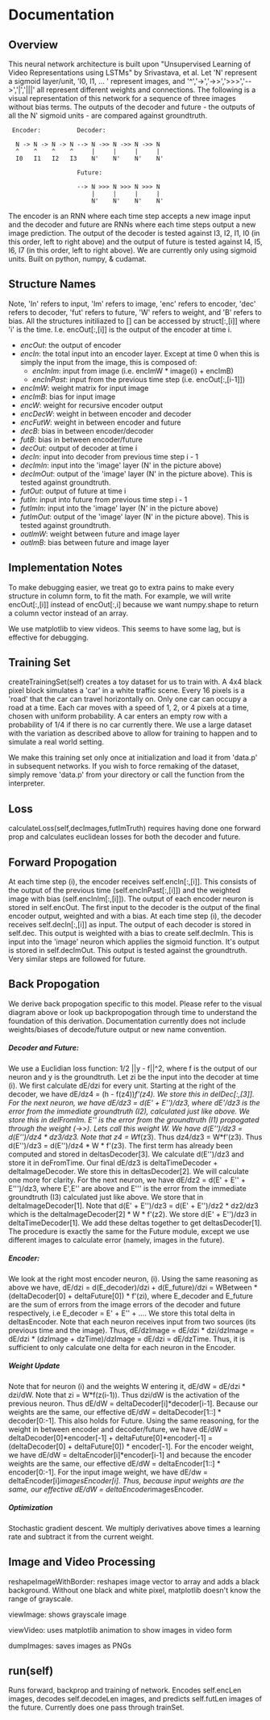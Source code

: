 # Documentation

## Overview

This neural network architecture is built upon "Unsupervised Learning of Video Representations using LSTMs" by Srivastava, et al. Let 'N' represent a sigmoid layer/unit, 'I0, I1, ... ' represent images, and '^','->','->>','>>>','-->','|','|||' all represent different weights and connections. The following is a visual representation of this network for a sequence of three images without bias terms. The outputs of the decoder and future - the outputs of all the N' sigmoid units - are compared against groundtruth. 
 
     Encoder:          Decoder:

      N -> N -> N -> N --> N ->> N ->> N ->> N
      ^    ^    ^    ^     |     |     |     |
      I0   I1   I2   I3    N'    N'    N'    N'

                       Future:

                       --> N >>> N >>> N >>> N
                           |     |     |     |
                           N'    N'    N'    N'

The encoder is an RNN where each time step accepts a new image input and the decoder and future are RNNs where each time steps output a new image prediction. The output of the decoder is tested against I3, I2, I1, I0 (in this order, left to right above) and the output of future is tested against I4, I5, I6, I7 (in this order, left to right above). We are currently only using sigmoid units. Built on python, numpy, & cudamat.

## Structure Names

Note, 'In' refers to input, 'Im' refers to image, 'enc' refers to encoder, 'dec' refers to decoder, 'fut' refers to future, 'W' refers to weight, and 'B' refers to bias. All the structures initiliazed to [] can be accessed by struct[:,[i]] where 'i' is the time. I.e. encOut[:,[i]] is the output of the encoder at time i. 

- _encOut_: the output of encoder
- _encIn_: the total input into an encoder layer. Except at time 0 when this is simply the input from the image, this is composed of:
  - _encInIm_: input from image (i.e. encImW * image(i) + encImB)
  - _encInPast_: input from the previous time step (i.e. encOut[:,[i-1]])
- _encImW_: weight matrix for input image
- _encImB_: bias for input image
- _encW_: weight for recursive encoder output
- _encDecW_: weight in between encoder and decoder
- _encFutW_: weight in between encoder and future
- _decB_: bias in between encoder/decoder
- _futB_: bias in between encoder/future
- _decOut_: output of decoder at time i
- _decIn_: input into decoder from previous time step i - 1
- _decImIn_: input into the 'image' layer (N' in the picture above)
- _decImOut_: output of the 'image' layer (N' in the picture above). This is tested against groundtruth.
- _futOut_: output of future at time i
- _futIn_: input into future from previous time step i - 1
- _futImIn_: input into the 'image' layer (N' in the picture above)
- _futImOut_: output of the 'image' layer (N' in the picture above). This is tested against groundtruth.
- _outImW_: weight between future and image layer
- _outImB_: bias between future and image layer

## Implementation Notes

To make debugging easier, we treat go to extra pains to make every structure in column form, to fit the math. For example, we will write encOut[:,[i]] instead of encOut[:,i] because we want numpy.shape to return a column vector instead of an array. 

We use matplotlib to view videos. This seems to have some lag, but is effective for debugging.

## Training Set

createTrainingSet(self) creates a toy dataset for us to train with. A 4x4 black pixel block simulates a 'car' in a white traffic scene. Every 16 pixels is a 'road' that the car can travel horizontally on. Only one car can occupy a road at a time. Each car moves with a speed of 1, 2, or 4 pixels at a time, chosen with uniform probability. A car enters an empty row with a probability of 1/4 if there is no car currently there. We use a large dataset with the variation as described above to allow for training to happen and to simulate a real world setting.

We make this training set only once at initialization and load it from 'data.p' in subsequent networks. If you wish to force remaking of the dataset, simply remove 'data.p' from your directory or call the function from the interpreter. 

## Loss

calculateLoss(self,decImages,futImTruth) requires having done one forward prop and calculates euclidean losses for both the decoder and future. 

## Forward Propogation

At each time step (i), the encoder receives self.encIn[:,[i]]. This consists of the output of the previous time (self.encInPast[:,[i]]) and the weighted image with bias (self.encInIm[:,[i]]). The output of each encoder neuron is stored in self.encOut. The first input to the decoder is the output of the final encoder output, weighted and with a bias. At each time step (i), the decoder receives self.decIn[:,[i]] as input. The output of each decoder is stored in self.dec. This output is weighted with a bias to create self.decImIn. This is input into the 'image' neuron which applies the sigmoid function. It's output is stored in self.decImOut. This output is tested against the groundtruth. Very similar steps are followed for future. 

## Back Propogation

We derive back propogation specific to this model. Please refer to the visual diagram above or look up backpropogation through time to understand the foundation of this derivation. Documentation currently does not include weights/biases of decode/future output or new name convention.
    
##### Decoder and Future:

We use a Euclidian loss function: 1/2 ||y - f||^2, where f is the output of our neuron and y is the groundtruth. Let zi be the input into the decoder at time (i). We first calculate dE/dzi for every unit. Starting at the right of the decoder, we have dE/dz4 = (h - f(z4))*f'(z4). We store this in delDec[:,[3]]. For the next neuron, we have dE/dz3 = d(E' + E'')/dz3, where dE'/dz3 is the error from the immediate groundtruth (I2), calculated just like above. We store this in delFromIm. E'' is the error from the groundtruth (I1) propogated through the weight (->>). Lets call this weight W. We have d(E'')/dz3 = d(E'')/dz4 * dz3/dz3. Note that z4 = W*f(z3). Thus dz4/dz3 = W*f'(z3). Thus d(E'')/dz3 = d(E'')/dz4 * W * f'(z3). The first term has already been computed and stored in deltasDecoder[3]. We calculate d(E'')/dz3  and store it in deFromTime. Our final dE/dz3 is deltaTimeDecoder +  deltaImageDecoder. We store this in deltasDecoder[2]. We will calculate one more for clarity. For the next neuron, we have dE/dz2 = d(E' + E'' + E''')/dz3, where E',E'' are above and E''' is the error from the immediate groundtruth (I3) calculated just like above. We store that in deltaImageDecoder[1]. Note that d(E' + E'')/dz3 = d(E' + E'')/dz2 * dz2/dz3 which is the deltaImageDecoder[2] * W * f'(z2). We store d(E' + E'')/dz3 in deltaTimeDecoder[1]. We add these deltas together to get deltasDecoder[1]. The procedure is exactly the same for the Future module, except we use different images to calculate error (namely, images in the future).    
##### Encoder:

We look at the right most encoder neuron, (i). Using the same reasoning as above we have, dE/dzi = d(E_decoder)/dzi + d(E_future)/dzi = WBetween * (deltaDecoder[0] + deltaFuture[0]) * f'(zi), where E_decoder and E_future are the sum of errors from the image errors of the decoder and future respectively, i.e E_decoder = E' + E'' + .... We store this total delta in deltasEncoder. Note that each neuron receives input from two sources (its previous time and the image). Thus, dE/dzImage = dE/dzi * dzi/dzImage =  dE/dzi * (dzImage + dzTime)/dzImage = dE/dzi = dE/dzTime. Thus, it is sufficient to only calculate one delta for each neuron in the Encoder. 
     
##### Weight Update

Note that for neuron (i) and the weights W entering it, dE/dW = dE/dzi * dzi/dW. Note that zi = W*f(z(i-1)). Thus dzi/dW is the activation of the previous neuron. Thus dE/dW = deltaDecoder[i]*decoder[i-1]. Because our weights are the same, our effective dE/dW = deltaDecoder[1::] * decoder[0:-1]. This also holds for Future. Using the same reasoning, for the weight in between encoder and decoder/future, we have dE/dW =  deltaDecoder[0]*encoder[-1] + deltaFuture[0]*encoder[-1] = (deltaDecoder[0] + deltaFuture[0]) * encoder[-1]. For the encoder weight, we have dE/dW = deltaEncoder[i]*encoder[i-1] and because the encoder weights are the same, our effective dE/dW = deltaEncoder[1::] * encoder[0:-1]. For the input image weight, we have dE/dw = deltaEncoder[i]*imagesEncoder[i]. Thus, because input weights are the same, our effective dE/dW = deltaEncoder*imagesEncoder.
     
##### Optimization
   
Stochastic gradient descent. We multiply derivatives above times a learning rate and subtract it from the current weight. 

## Image and Video Processing

reshapeImageWithBorder: reshapes image vector to array and adds a black background. Without one black and white pixel, matplotlib doesn't know the range of grayscale. 

viewImage: shows grayscale image

viewVideo: uses matplotlib animation to show images in video form

dumpImages: saves images as PNGs


## run(self)
  
Runs forward, backprop and training of network. Encodes self.encLen images, decodes self.decodeLen images, and predicts self.futLen images of the future. Currently does one pass through trainSet. 

